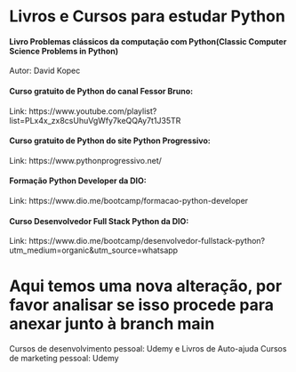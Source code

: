 # Livros e Cursos para estudar Python

<h4>Livro Problemas clássicos da computação com Python(Classic Computer Science Problems in Python)</h4>
Autor: David Kopec
<h4>Curso gratuito de Python do canal Fessor Bruno:</h4>
Link: https://www.youtube.com/playlist?list=PLx4x_zx8csUhuVgWfy7keQQAy7t1J35TR
<h4>Curso gratuito de Python do site Python Progressivo:</h4>
Link: https://www.pythonprogressivo.net/
<h4>Formação Python Developer da DIO:</h4>
Link: https://www.dio.me/bootcamp/formacao-python-developer
<h4>Curso Desenvolvedor Full Stack Python da DIO:</h4>
Link: https://www.dio.me/bootcamp/desenvolvedor-fullstack-python?utm_medium=organic&utm_source=whatsapp

# Aqui temos uma nova alteração, por favor analisar se isso procede para anexar junto à branch main
Cursos de desenvolvimento pessoal: Udemy e Livros de Auto-ajuda
Cursos de marketing pessoal: Udemy

